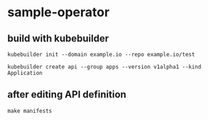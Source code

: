 # sample-operator



## build with kubebuilder

```shell
kubebuilder init --domain example.io --repo example.io/test

kubebuilder create api --group apps --version v1alpha1 --kind Application
```



## after editing API definition

```shell
make manifests
```

